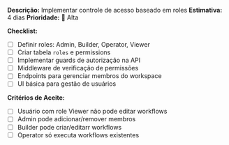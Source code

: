 **Descrição:** Implementar controle de acesso baseado em roles
**Estimativa:** 4 dias
**Prioridade:** 🔴 Alta

**Checklist:**
- [ ] Definir roles: Admin, Builder, Operator, Viewer
- [ ] Criar tabela `roles` e permissions
- [ ] Implementar guards de autorização na API
- [ ] Middleware de verificação de permissões
- [ ] Endpoints para gerenciar membros do workspace
- [ ] UI básica para gestão de usuários

**Critérios de Aceite:**
- [ ] Usuário com role Viewer não pode editar workflows
- [ ] Admin pode adicionar/remover membros
- [ ] Builder pode criar/editarr workflows
- [ ] Operator só executa workflows existentes